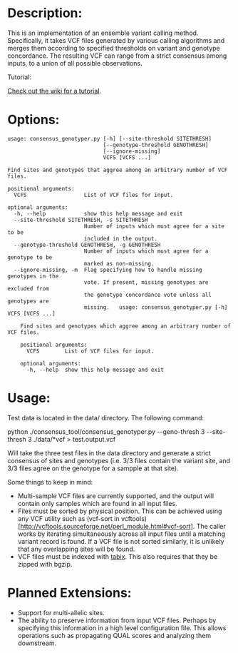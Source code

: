 Description:
==============================

This is an implementation of an ensemble variant calling method. Specifically, it takes VCF files generated by various calling algorithms and merges them according to specified thresholds on variant and genotype concordance. The resulting VCF can range from a strict consensus among inputs, to a union of all possible observations.


Tutorial:

[Check out the wiki for a tutorial](https://github.com/vtrubets/galaxy.consensus/wiki/Tutorial:-Consensus-Genotyper-for-Exome-Sequence-(CGES)).


Options:
==============================

    usage: consensus_genotyper.py [-h] [--site-threshold SITETHRESH]
                                  [--genotype-threshold GENOTHRESH]
                                  [--ignore-missing]
                                  VCFS [VCFS ...]

    Find sites and genotypes that aggree among an arbitrary number of VCF files.

    positional arguments:
      VCFS                  List of VCF files for input.

    optional arguments:
      -h, --help            show this help message and exit
      --site-threshold SITETHRESH, -s SITETHRESH
                            Number of inputs which must agree for a site to be
                            included in the output.
      --genotype-threshold GENOTHRESH, -g GENOTHRESH
                            Number of inputs which must agree for a genotype to be
                            marked as non-missing.
      --ignore-missing, -m  Flag specifying how to handle missing genotypes in the
                            vote. If present, missing genotypes are excluded from
                            the genotype concordance vote unless all genotypes are
                            missing.   usage: consensus_genotyper.py [-h] VCFS [VCFS ...]

        Find sites and genotypes which aggree among an arbitrary number of VCF files.
        
        positional arguments:
          VCFS        List of VCF files for input.

        optional arguments:
          -h, --help  show this help message and exit



Usage:
==============================

Test data is located in the data/ directory. The following command:

python ./consensus_tool/consensus_genotyper.py --geno-thresh 3 --site-thresh 3 ./data/*vcf > test.output.vcf

Will take the three test files in the data directory and generate a strict consensus of sites and genotypes (i.e. 3/3 files contain the variant site, and 3/3 files agree on the genotype for a sampple at that site).

Some things to keep in mind: 
* Multi-sample VCF files are currently supported, and the output will contain only samples which are found in all input files.
* Files must be sorted by physical position. This can be achieved using any VCF utility such as (vcf-sort in vcftools)[http://vcftools.sourceforge.net/perl_module.html#vcf-sort]. The caller works by iterating simultaneously across all input files until a matching variant record is found. If a VCF file is not sorted similarly, it is unlikely that any overlapping sites will be found.
* VCF files must be indexed with [tabix](http://samtools.sourceforge.net/tabix.shtml). This also requires that they be zipped with bgzip.

Planned Extensions:
===================
* Support for multi-allelic sites.
* The ability to preserve information from input VCF files. Perhaps by specifying this information in a high level configuration file. This allows operations such as propagating QUAL scores and analyzing them downstream.

